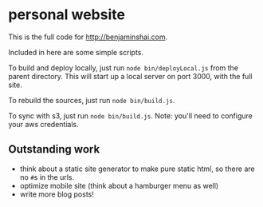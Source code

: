 # personal website

This is the full code for http://benjaminshai.com.

Included in here are some simple scripts.

To build and deploy locally, just run `node bin/deployLocal.js` from the parent directory. This will start up a local server on port 3000, with the full site.

To rebuild the sources, just run `node bin/build.js`.

To sync with s3, just run `node bin/build.js`. Note: you'll need to configure your aws credentials.

## Outstanding work

- think about a static site generator to make pure static html, so there are no `#`s in the urls.
- optimize mobile site (think about a hamburger menu as well)
- write more blog posts!
